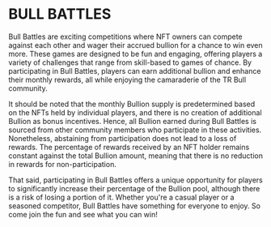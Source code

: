 # BULL BATTLES

Bull Battles are exciting competitions where NFT owners can compete against each other and wager their accrued bullion for a chance to win even more. These games are designed to be fun and engaging, offering players a variety of challenges that range from skill-based to games of chance. By participating in Bull Battles, players can earn additional bullion and enhance their monthly rewards, all while enjoying the camaraderie of the TR Bull community.

It should be noted that the monthly Bullion supply is predetermined based on the NFTs held by individual players, and there is no creation of additional Bullion as bonus incentives. Hence, all Bullion earned during Bull Battles is sourced from other community members who participate in these activities. Nonetheless, abstaining from participation does not lead to a loss of rewards. The percentage of rewards received by an NFT holder remains constant against the total Bullion amount, meaning that there is no reduction in rewards for non-participation.

That said, participating in Bull Battles offers a unique opportunity for players to significantly increase their percentage of the Bullion pool, although there is a risk of losing a portion of it. Whether you're a casual player or a seasoned competitor, Bull Battles have something for everyone to enjoy. So come join the fun and see what you can win!
